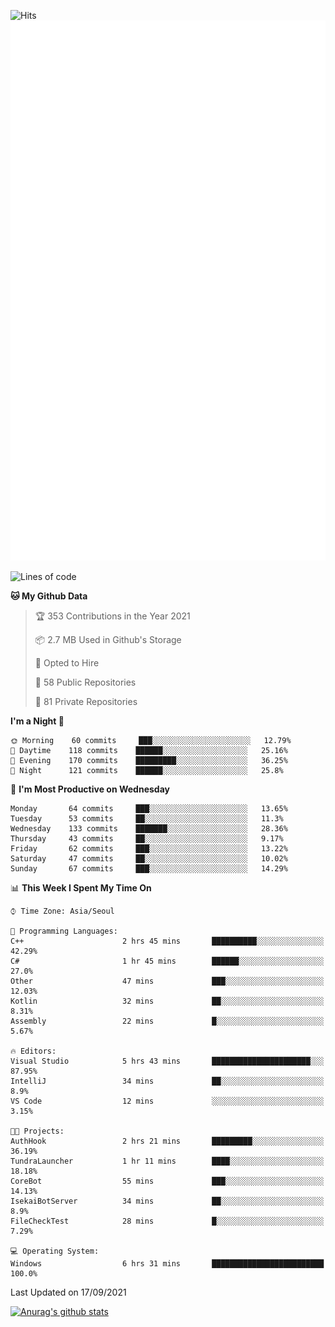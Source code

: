 ![Hits](https://hits.seeyoufarm.com/api/count/incr/badge.svg?url=https%3A%2F%2Fgithub.com%2Fkokose1234&count_bg=%2379C83D&title_bg=%23555555&icon=apple.svg&icon_color=%23E7E7E7&title=hits&edge_flat=false)
<br/>
![Metrics](https://github.com/kokose1234/kokose1234/blob/main/github-metrics.svg)

<!--START_SECTION:waka-->
![Lines of code](https://img.shields.io/badge/From%20Hello%20World%20I%27ve%20Written-12.4%20million%20lines%20of%20code-blue)

**🐱 My Github Data** 

> 🏆 353 Contributions in the Year 2021
 > 
> 📦 2.7 MB Used in Github's Storage 
 > 
> 💼 Opted to Hire
 > 
> 📜 58 Public Repositories 
 > 
> 🔑 81 Private Repositories  
 > 
**I'm a Night 🦉** 

```text
🌞 Morning    60 commits     ███░░░░░░░░░░░░░░░░░░░░░░   12.79% 
🌆 Daytime    118 commits    ██████░░░░░░░░░░░░░░░░░░░   25.16% 
🌃 Evening    170 commits    █████████░░░░░░░░░░░░░░░░   36.25% 
🌙 Night      121 commits    ██████░░░░░░░░░░░░░░░░░░░   25.8%

```
📅 **I'm Most Productive on Wednesday** 

```text
Monday       64 commits     ███░░░░░░░░░░░░░░░░░░░░░░   13.65% 
Tuesday      53 commits     ██░░░░░░░░░░░░░░░░░░░░░░░   11.3% 
Wednesday    133 commits    ███████░░░░░░░░░░░░░░░░░░   28.36% 
Thursday     43 commits     ██░░░░░░░░░░░░░░░░░░░░░░░   9.17% 
Friday       62 commits     ███░░░░░░░░░░░░░░░░░░░░░░   13.22% 
Saturday     47 commits     ██░░░░░░░░░░░░░░░░░░░░░░░   10.02% 
Sunday       67 commits     ███░░░░░░░░░░░░░░░░░░░░░░   14.29%

```


📊 **This Week I Spent My Time On** 

```text
⌚︎ Time Zone: Asia/Seoul

💬 Programming Languages: 
C++                      2 hrs 45 mins       ██████████░░░░░░░░░░░░░░░   42.29% 
C#                       1 hr 45 mins        ██████░░░░░░░░░░░░░░░░░░░   27.0% 
Other                    47 mins             ███░░░░░░░░░░░░░░░░░░░░░░   12.03% 
Kotlin                   32 mins             ██░░░░░░░░░░░░░░░░░░░░░░░   8.31% 
Assembly                 22 mins             █░░░░░░░░░░░░░░░░░░░░░░░░   5.67%

🔥 Editors: 
Visual Studio            5 hrs 43 mins       ██████████████████████░░░   87.95% 
IntelliJ                 34 mins             ██░░░░░░░░░░░░░░░░░░░░░░░   8.9% 
VS Code                  12 mins             ░░░░░░░░░░░░░░░░░░░░░░░░░   3.15%

🐱‍💻 Projects: 
AuthHook                 2 hrs 21 mins       █████████░░░░░░░░░░░░░░░░   36.19% 
TundraLauncher           1 hr 11 mins        ████░░░░░░░░░░░░░░░░░░░░░   18.18% 
CoreBot                  55 mins             ███░░░░░░░░░░░░░░░░░░░░░░   14.13% 
IsekaiBotServer          34 mins             ██░░░░░░░░░░░░░░░░░░░░░░░   8.9% 
FileCheckTest            28 mins             █░░░░░░░░░░░░░░░░░░░░░░░░   7.29%

💻 Operating System: 
Windows                  6 hrs 31 mins       █████████████████████████   100.0%

```


 Last Updated on 17/09/2021
<!--END_SECTION:waka-->

[![Anurag's github stats](https://github-readme-stats.vercel.app/api?username=kokose1234&theme=dracula)](https://github.com/anuraghazra/github-readme-stats)



	
